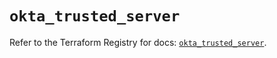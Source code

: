 # `okta_trusted_server`

Refer to the Terraform Registry for docs: [`okta_trusted_server`](https://registry.terraform.io/providers/okta/okta/4.16.0/docs/resources/trusted_server).
